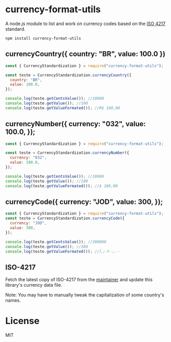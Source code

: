 # currency-format-utils

A node.js module to list and work on currency codes based on the [ISO 4217](http://en.wikipedia.org/wiki/ISO_4217) standard.

    npm install currency-format-utils

## currencyCountry({ country: "BR", value: 100.0 })

```js
const { CurrencyStandardization } = require("currency-format-utils");

const teste = CurrencyStandardization.currencyCountry({
  country: "BR",
  value: 100.0,
});

console.log(teste.getCentsValue()); //10000
console.log(teste.getValue()); //100
console.log(teste.getValueFormated()); //R$ 100,00
```

## currencyNumber({ currency: "032", value: 100.0, });

```js
const { CurrencyStandardization } = require("currency-format-utils");

const teste = CurrencyStandardization.currencyNumber({
  currency: "032",
  value: 100.0,
});

console.log(teste.getCentsValue()); //10000
console.log(teste.getValue()); //100
console.log(teste.getValueFormated()); //$ 100,00
```

## currencyCode({ currency: "JOD", value: 300, });

```js
const { CurrencyStandardization } = require("currency-format-utils");
const teste = CurrencyStandardization.currencyCode({
  currency: "JOD",
  value: 300,
});

console.log(teste.getCentsValue()); //300000
console.log(teste.getValue()); //300
console.log(teste.getValueFormated()); //٣٠٠٫٠٠٠ د.أ
```

## ISO-4217

Fetch the latest copy of ISO-4217 from the [maintainer](https://www.currency-iso.org/) and update this library's currency data file.

Note: You may have to manually tweak the capitalization of some country's names.

# License

MIT
